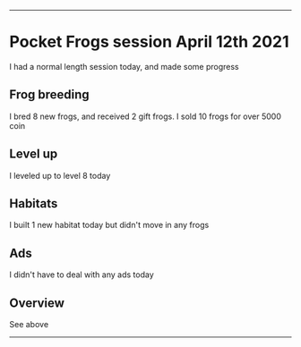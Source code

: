 
***

# Pocket Frogs session April 12th 2021

I had a normal length session today, and made some progress

## Frog breeding

I bred 8 new frogs, and received 2 gift frogs. I sold 10 frogs for over 5000 coin

## Level up

I leveled up to level 8 today

## Habitats

I built 1 new habitat today but didn't move in any frogs

## Ads

I didn't have to deal with any ads today

## Overview

See above

***

